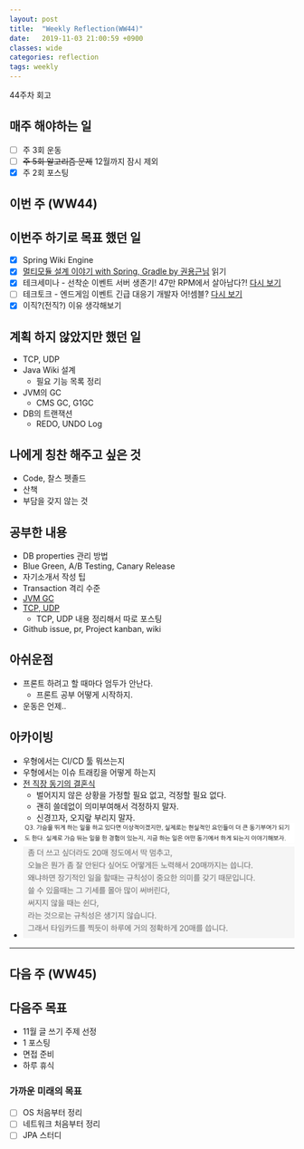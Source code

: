 ```yaml
---
layout: post
title:  "Weekly Reflection(WW44)"
date:   2019-11-03 21:00:59 +0900
classes: wide
categories: reflection
tags: weekly
---
```


44주차 회고

## 매주 해야하는 일

- [ ] 주 3회 운동
- [ ] ~~주 5회 알고리즘 문제~~ 12월까지 잠시 제외
- [x] 주 2회 포스팅

## 이번 주 (WW44)

## 이번주 하기로 목표 했던 일

- [x] Spring Wiki Engine
- [x] [멀티모듈 설계 이야기 with Spring, Gradle by 권용근님](http://woowabros.github.io/study/2019/07/01/multi-module.html) 읽기
- [x] 테크세미나 - 선착순 이벤트 서버 생존기! 47만 RPM에서 살아남다?! [다시 보기](https://www.youtube.com/watch?v=MTSn93rNPPE&t=19s)
- [ ] 테크토크 - 엔드게임 이벤트 긴급 대응기 개발자 어!셈블? [다시 보기](https://www.youtube.com/watch?v=uWcn7omddxs)
- [x] 이직?(전직?) 이유 생각해보기

## 계획 하지 않았지만 했던 일

- TCP, UDP
- Java Wiki 설계
  - 필요 기능 목록 정리
- JVM의 GC
  - CMS GC, G1GC
- DB의 트랜잭션
  - REDO, UNDO Log

## 나에게 칭찬 해주고 싶은 것

- Code, 찰스 펫졸드
- 산책
- 부담을 갖지 않는 것

## 공부한 내용

- DB properties 관리 방법
- Blue Green, A/B Testing, Canary Release
- 자기소개서 작성 팁
- Transaction 격리 수준
- [JVM GC](https://smjeon.dev/etc/jvm-gc/)
- [TCP, UDP](https://smjeon.dev/etc/question-nov/)
  - TCP, UDP 내용 정리해서 따로 포스팅
- Github issue, pr, Project kanban, wiki

## 아쉬운점

- 프론트 하려고 할 때마다 엄두가 안난다.
  - 프론트 공부 어떻게 시작하지.
- 운동은 언제..

## 아카이빙

- 우형에서는 CI/CD 툴 뭐쓰는지
- 우형에서는 이슈 트래킹을 어떻게 하는지
- [전 직장 동기의 결혼식](https://brunch.co.kr/@kozzangnim/373)
  - 벌어지지 않은 상황을 가정할 필요 없고, 걱정할 필요 없다.
  - 괜히 쓸데없이 의미부여해서 걱정하지 말자.
  - 신경끄자, 오지랖 부리지 말자.
- ![Q3](/assets/img/reflection/q3.png)
- ![regularity](/assets/img/reflection/regularity.png)

---

## 다음 주 (WW45)

## 다음주 목표

- 11월 글 쓰기 주제 선정
- 1 포스팅
- 면접 준비
- 하루 휴식

### 가까운 미래의 목표

- [ ] OS 처음부터 정리
- [ ] 네트워크 처음부터 정리
- [ ] JPA 스터디
